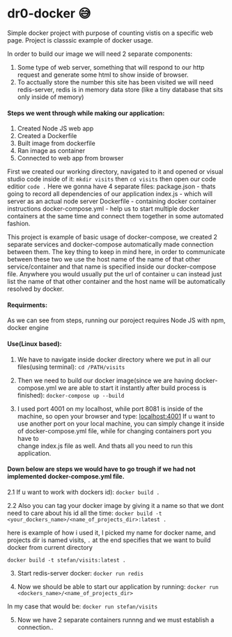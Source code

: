 # dr0-docker :sweat_smile:
Simple docker project with purpose of counting vistis on a specific web page.
Project is classsic example of docker usage.

In order to build our image we will need 2 separate components:
1. Some type of web server, something that will respond to our http request and generate some html to show inside of browser.
2. To acctually store the number this site has been visited we will need redis-server, redis is in memory data store (like a tiny database that sits only inside of memory)

#### Steps we went through while making our application:
1. Created Node JS web app
2. Created a Dockerfile
3. Built image from dockerfile
4. Ran image as container
5. Connected to web app from browser

First we created our working directory, navigated to it and opened or visual studio code inside of it:
`mkdir visits` then `cd visits` then open our code editior `code .`
Here we gonna have 4 separate files:
 package.json - thats going to record all dependencies of our application
 index.js - which will server as an actual node server
 Dockerfile - containing docker container instructions
 docker-compose.yml - help us to start multiple docker containers at the same time and connect them together in some automated fashion.


 This project is example of basic usage of docker-compose, we created 2 separate services and docker-compose automatically made connection between them. 
The key thing to keep in mind here, in order to communicate between these two we use the host name of the name of that other service/container and that name is specified inside our docker-compose file. Anywhere you would usually put the url of container u can instead just list the name of that other container and the host name will be automatically resolved by docker.
#### Requirments:
As we can see from steps, running our poroject requires Node JS with npm, docker engine

#### Use(Linux based):
 
1. We have to navigate inside docker directory where we put in all our files(using terminal):
 `cd /PATH/visits`
 
2. Then we need to build our docker image(since we are having docker-compose.yml we are able to start it instantly after build process is finished):
 `docker-compose up --build`

3. I used port 4001 on my localhost, while port 8081 is inside of the machine, so open your browser and type: [localhost:4001](https://localhost:4001) 
 If u want to use another port on your local machine, you can simply change it inside of docker-compose.yml file, while for changing containers port you have to  
 change index.js file as well. And thats all you need to run this application.

#### Down below are steps we would have to go trough if we had not implemented docker-compose.yml file.

2.1 If u want to work with dockers id):
  `docker build .` 
  
2.2 Also you can tag your docker image by giving it a name so that we dont need to care about his id all the time:
`docker build -t <your_dockers_name>/<name_of_projects_dir>:latest .`
 
here is example of how i used it, I picked my name for docker name, and projects dir is named visits, `.` at the end specifies that we want to build docker from current directory

 `docker build -t stefan/visits:latest .`

3. Start redis-server docker: `docker run redis`
 
4. Now we should be able to start our application by running:
   `docker run <dockers_name>/<name_of_projects_dir>`
  
  In my case that would be: 
  `docker run stefan/visits`
  
 5. Now we have 2 separate containers runnng and we must establish a connection..


 
  
  


<use your specific names inside>
